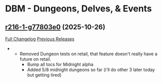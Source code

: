 # DBM - Dungeons, Delves, & Events

## [r216-1-g77803e0](https://github.com/DeadlyBossMods/DBM-Dungeons/tree/77803e0016fc76f75bec068d4b9f859f84b6d4db) (2025-10-26)
[Full Changelog](https://github.com/DeadlyBossMods/DBM-Dungeons/compare/r216...77803e0016fc76f75bec068d4b9f859f84b6d4db) [Previous Releases](https://github.com/DeadlyBossMods/DBM-Dungeons/releases)

-  - Removed Dungeon tests on retail, that feature doesn't really have a future on retail.  
     - Bump all tocs for Midnight alpha  
     - Added 5/8 midnight dungeons so far (i'll do other 3 later today but getting tired)  
